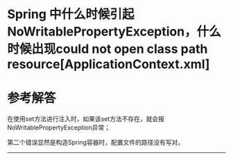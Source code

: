 # Spring 中什么时候引起NoWritablePropertyException，什么时候出现could not open class path resource[ApplicationContext.xml]


# 参考解答

在使用set方法进行注入时，如果该set方法不存在，就会报NoWritablePropertyException异常；

第二个错误显然是构造Spring容器时，配置文件的路径没有写对。

---